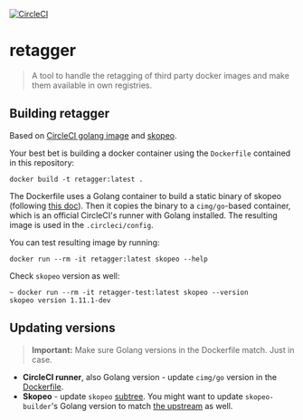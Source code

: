[![CircleCI](https://circleci.com/gh/giantswarm/retagger.svg?style=shield)](https://circleci.com/gh/giantswarm/retagger)

# retagger

> A tool to handle the retagging of third party docker images and make them
  available in own registries.

## Building retagger

Based on [CircleCI golang image](https://hub.docker.com/r/cimg/go) and [skopeo](https://github.com/containers/skopeo).

Your best bet is building a docker container using the `Dockerfile` contained in this repository:
```
docker build -t retagger:latest .
```
The Dockerfile uses a Golang container to build a static binary of skopeo
(following [this doc](https://github.com/containers/skopeo/blob/main/install.md#building-a-static-binary)).
Then it copies the binary to a `cimg/go`-based container, which is an official
CircleCI's runner with Golang installed. The resulting image is used in the
`.circleci/config`.

You can test resulting image by running:
```
docker run --rm -it retagger:latest skopeo --help
```

Check `skopeo` version as well:
```
~ docker run --rm -it retagger-test:latest skopeo --version
skopeo version 1.11.1-dev
```

## Updating versions

> **Important:** Make sure Golang versions in the Dockerfile match. Just in case.

- **CircleCI runner**, also Golang version  - update `cimg/go` version in the [Dockerfile](/Dockerfile).
- **Skopeo** - update `skopeo` [subtree](/skopeo). You might want to update
               `skopeo-builder`'s Golang version to match [the upstream](https://github.com/containers/skopeo/blob/main/go.mod#L3)
               as well.
